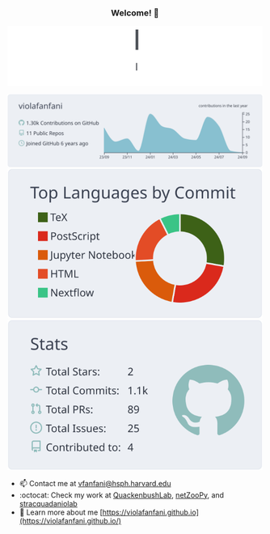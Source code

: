 ### <div align="center"> Welcome! 👋 </div>
<p  align="center">
<img src="https://github.com/violafanfani/violafanfani/blob/main/src/peek-2021-03-17.gif"></br></p>

<p  align="center">
  <img src="https://raw.githubusercontent.com/violafanfani/violafanfani/main/profile-summary-card-output/nord_bright/0-profile-details.svg" alt="github stats"></br>
  <img src="https://raw.githubusercontent.com/violafanfani/violafanfani/main/profile-summary-card-output/nord_bright/2-most-commit-language.svg">
  <img src="https://raw.githubusercontent.com/violafanfani/violafanfani/main/profile-summary-card-output/nord_bright/3-stats.svg"></br></p>


- 📫 Contact me at vfanfani@hsph.harvard.edu
- :octocat: Check my work at [QuackenbushLab](https://github.com/QuackenbushLab),
  [netZooPy](https://github.com/netZoo/netZooPy), and [stracquadaniolab](https://github.com/stracquadaniolab)
- :penguin: Learn more about me [https://violafanfani.github.io](https://violafanfani.github.io/)

<!--
**violafanfani/violafanfani** is a ✨ _special_ ✨ repository because its `README.md` (this file) appears on your GitHub profile.

Here are some ideas to get you started:

- 🔭 I’m currently working on ...
- 🌱 I’m currently learning ...
- 👯 I’m looking to collaborate on ...
- 🤔 I’m looking for help with ...
- 💬 Ask me about ...

- 😄 Pronouns: ...
- ⚡ Fun fact: ...
-->

